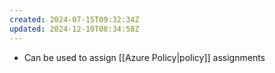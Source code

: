 ```yaml
---
created: 2024-07-15T09:32:34Z
updated: 2024-12-10T08:34:58Z
---
```

- Can be used to assign [[Azure Policy|policy]] assignments
